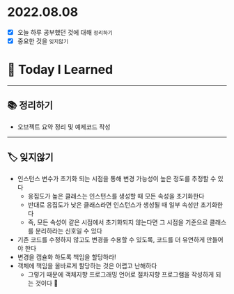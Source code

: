 # 2022.08.08

- [x]  오늘 하루 공부했던 것에 대해 `정리하기`
- [x]  중요한 것을 `잊지않기`

# 🚩 Today I Learned

---

## 📚 정리하기

- 오브젝트 요약 정리 및 예제코드 작성

---

## 🏷 잊지않기

- 인스턴스 변수가 초기화 되는 시점을 통해 변경 가능성이 높은 정도를 추정할 수 있다
    - 응집도가 높은 클래스는 인스턴스를 생성할 때 모든 속성을 초기화한다
    - 반대로 응집도가 낮은 클래스라면 인스턴스가 생성될 때 일부 속성만 초기화한다
    - 즉, 모든 속성이 같은 시점에서 초기화되지 않는다면 그 시점을 기준으로 클래스를 분리하라는 신호일 수 있다
- 기존 코드를 수정하지 않고도 변경을 수용할 수 있도록, 코드를 더 유연하게 만들어야 한다
- 변경을 캡슐화 하도록 책임을 할당하라!
- 객체에 책임을 올바르게 할당하는 것은 어렵고 난해하다
    - 그렇기 때문에 객체지향 프로그래밍 언어로 절차지향 프로그램을 작성하게 되는 것이다 🥲